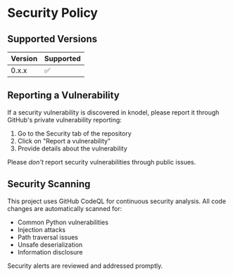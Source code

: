 # Security Policy

## Supported Versions

| Version | Supported          |
|---------|--------------------|
| 0.x.x   | :white_check_mark: |

## Reporting a Vulnerability

If a security vulnerability is discovered in knodel, please report it through GitHub's private vulnerability reporting:

1. Go to the Security tab of the repository
2. Click on "Report a vulnerability"
3. Provide details about the vulnerability

Please _don't_ report security vulnerabilities through public issues.

## Security Scanning

This project uses GitHub CodeQL for continuous security analysis. All code changes are automatically scanned for:
- Common Python vulnerabilities
- Injection attacks
- Path traversal issues
- Unsafe deserialization
- Information disclosure

Security alerts are reviewed and addressed promptly.
